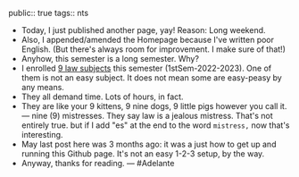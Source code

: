 public:: true
tags:: nts

- Today, I just published another page, yay! Reason: Long weekend.
- Also, I appended/amended the Homepage because I've written poor English. (But there's always room for improvement. I make sure of that!)
- Anyhow, this semester is a long semester. Why?
- I enrolled [9 law subjects](((6358ccaf-c980-41f3-81bb-0babf2a97cbd))) this semester (1stSem-2022-2023). One of them is not an easy subject. It does not mean some are easy-peasy by any means.
- They all demand time. Lots of hours, in fact.
- They are like your 9 kittens, 9 nine dogs, 9 little pigs however you call it. — nine (9) mistresses. They say law is a jealous mistress. That's not entirely true. but if I add "es" at the end to the word `mistress,` now that's interesting.
- May last post here was 3 months ago: it was a just how to get up and running this Github page. It's not an easy 1-2-3 setup, by the way.
- Anyway, thanks for reading. — #Adelante